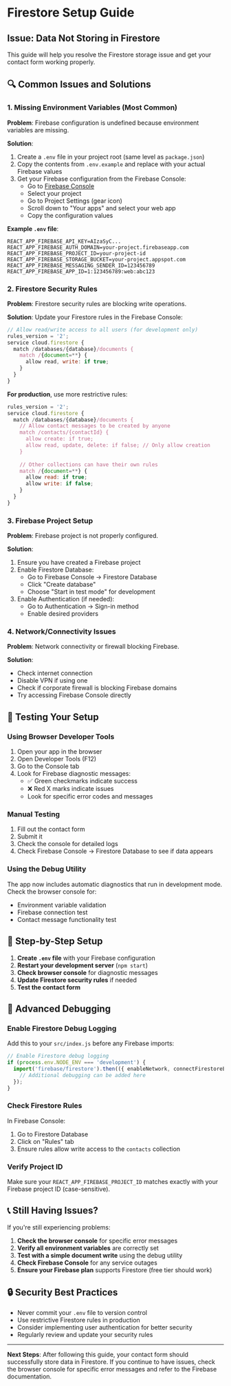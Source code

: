 # Firestore Setup Guide

## Issue: Data Not Storing in Firestore

This guide will help you resolve the Firestore storage issue and get your contact form working properly.

## 🔍 Common Issues and Solutions

### 1. Missing Environment Variables (Most Common)

**Problem**: Firebase configuration is undefined because environment variables are missing.

**Solution**:
1. Create a `.env` file in your project root (same level as `package.json`)
2. Copy the contents from `.env.example` and replace with your actual Firebase values
3. Get your Firebase configuration from the Firebase Console:
   - Go to [Firebase Console](https://console.firebase.google.com/)
   - Select your project
   - Go to Project Settings (gear icon)
   - Scroll down to "Your apps" and select your web app
   - Copy the configuration values

**Example `.env` file**:
```
REACT_APP_FIREBASE_API_KEY=AIzaSyC...
REACT_APP_FIREBASE_AUTH_DOMAIN=your-project.firebaseapp.com
REACT_APP_FIREBASE_PROJECT_ID=your-project-id
REACT_APP_FIREBASE_STORAGE_BUCKET=your-project.appspot.com
REACT_APP_FIREBASE_MESSAGING_SENDER_ID=123456789
REACT_APP_FIREBASE_APP_ID=1:123456789:web:abc123
```

### 2. Firestore Security Rules

**Problem**: Firestore security rules are blocking write operations.

**Solution**: Update your Firestore rules in the Firebase Console:

```javascript
// Allow read/write access to all users (for development only)
rules_version = '2';
service cloud.firestore {
  match /databases/{database}/documents {
    match /{document=**} {
      allow read, write: if true;
    }
  }
}
```

**For production**, use more restrictive rules:
```javascript
rules_version = '2';
service cloud.firestore {
  match /databases/{database}/documents {
    // Allow contact messages to be created by anyone
    match /contacts/{contactId} {
      allow create: if true;
      allow read, update, delete: if false; // Only allow creation
    }
    
    // Other collections can have their own rules
    match /{document=**} {
      allow read: if true;
      allow write: if false;
    }
  }
}
```

### 3. Firebase Project Setup

**Problem**: Firebase project is not properly configured.

**Solution**:
1. Ensure you have created a Firebase project
2. Enable Firestore Database:
   - Go to Firebase Console → Firestore Database
   - Click "Create database"
   - Choose "Start in test mode" for development
3. Enable Authentication (if needed):
   - Go to Authentication → Sign-in method
   - Enable desired providers

### 4. Network/Connectivity Issues

**Problem**: Network connectivity or firewall blocking Firebase.

**Solution**:
- Check internet connection
- Disable VPN if using one
- Check if corporate firewall is blocking Firebase domains
- Try accessing Firebase Console directly

## 🧪 Testing Your Setup

### Using Browser Developer Tools

1. Open your app in the browser
2. Open Developer Tools (F12)
3. Go to the Console tab
4. Look for Firebase diagnostic messages:
   - ✅ Green checkmarks indicate success
   - ❌ Red X marks indicate issues
   - Look for specific error codes and messages

### Manual Testing

1. Fill out the contact form
2. Submit it
3. Check the console for detailed logs
4. Check Firebase Console → Firestore Database to see if data appears

### Using the Debug Utility

The app now includes automatic diagnostics that run in development mode. Check the browser console for:
- Environment variable validation
- Firebase connection test
- Contact message functionality test

## 🚀 Step-by-Step Setup

1. **Create `.env` file** with your Firebase configuration
2. **Restart your development server** (`npm start`)
3. **Check browser console** for diagnostic messages
4. **Update Firestore security rules** if needed
5. **Test the contact form**

## 🔧 Advanced Debugging

### Enable Firestore Debug Logging

Add this to your `src/index.js` before any Firebase imports:

```javascript
// Enable Firestore debug logging
if (process.env.NODE_ENV === 'development') {
  import('firebase/firestore').then(({ enableNetwork, connectFirestoreEmulator }) => {
    // Additional debugging can be added here
  });
}
```

### Check Firestore Rules

In Firebase Console:
1. Go to Firestore Database
2. Click on "Rules" tab
3. Ensure rules allow write access to the `contacts` collection

### Verify Project ID

Make sure your `REACT_APP_FIREBASE_PROJECT_ID` matches exactly with your Firebase project ID (case-sensitive).

## 📞 Still Having Issues?

If you're still experiencing problems:

1. **Check the browser console** for specific error messages
2. **Verify all environment variables** are correctly set
3. **Test with a simple document write** using the debug utility
4. **Check Firebase Console** for any service outages
5. **Ensure your Firebase plan** supports Firestore (free tier should work)

## 🔒 Security Best Practices

- Never commit your `.env` file to version control
- Use restrictive Firestore rules in production
- Consider implementing user authentication for better security
- Regularly review and update your security rules

---

**Next Steps**: After following this guide, your contact form should successfully store data in Firestore. If you continue to have issues, check the browser console for specific error messages and refer to the Firebase documentation.
